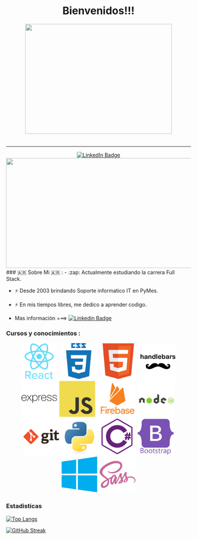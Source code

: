 
 <div>
  <h1 align="center">Bienvenidos!!!</h1>
 </div>
<div id="header" align="center">
  <img src="https://media.giphy.com/media/12W5Sg2koWYnwA/giphy.gif" width="400" height="300"/>
</div>
<div id="badges" align="center">
   <img src="https://komarev.com/ghpvc/?username=rodrigovinales&label=Visitas&style=plastic-square&color=red" alt=""/>
  <hr>
  <a href="https://www.linkedin.com/in/rodrigo-922b41116">
    <img src="https://img.shields.io/badge/LinkedIn-blue?style=for-the-badge&logo=linkedin&logoColor=white" alt="LinkedIn Badge"/>
  </a>
</div>
<div align="center">
  <img src="https://media.giphy.com/media/dWesBcTLavkZuG35MI/giphy.gif" width="600" height="300"/>
</div>
### 🇦🇷 Sobre Mi 🇦🇷 :
- :zap: Actualmente estudiando la carrera Full Stack.

- :zap: Desde 2003 brindando Soporte informatico IT en PyMes.

- :zap: En mis tiempos libres, me dedico a aprender codigo.

- Mas información ===> [![Linkedin Badge](https://img.shields.io/badge/-LinkedIn-blue?style=flat&logo=Linkedin&logoColor=white)](https://www.linkedin.com/in/rodrigo-922b41116)

### Cursos y conocimientos :
<div align="center">
  <img src="https://github.com/devicons/devicon/blob/master/icons/react/react-original-wordmark.svg" title="React" alt="React" width="100" height="100"/>&nbsp;
  <img src="https://github.com/devicons/devicon/blob/master/icons/css3/css3-plain-wordmark.svg"  title="CSS3" alt="CSS" width="100" height="100"/>&nbsp;
  <img src="https://github.com/devicons/devicon/blob/master/icons/html5/html5-original.svg" title="HTML5" alt="HTML" width="100" height="100"/>&nbsp;
  <img src="https://github.com/devicons/devicon/blob/master/icons/handlebars/handlebars-original-wordmark.svg" title="HandleBars" **alt="HandleBars" width="100" height="100"/>
  <img src="https://github.com/devicons/devicon/blob/master/icons/express/express-original-wordmark.svg" title="Express" **alt="Express" width="100" height="100"/>
  <img src="https://github.com/devicons/devicon/blob/master/icons/javascript/javascript-original.svg" title="JavaScript" alt="JavaScript" width="100" height="100"/>&nbsp;
  <img src="https://github.com/devicons/devicon/blob/master/icons/firebase/firebase-plain-wordmark.svg" title="Firebase" alt="Firebase" width="100" height="100"/>&nbsp;
  <img src="https://github.com/devicons/devicon/blob/master/icons/nodejs/nodejs-original-wordmark.svg" title="NodeJS" alt="NodeJS" width="100" height="100"/>&nbsp;
  <img src="https://github.com/devicons/devicon/blob/master/icons/git/git-original-wordmark.svg" title="Git" **alt="Git" width="100" height="100"/>
  <img src="https://github.com/devicons/devicon/blob/master/icons/python/python-original.svg" title="Python" **alt="Python" width="100" height="100"/>
  <img src="https://github.com/devicons/devicon/blob/master/icons/csharp/csharp-line.svg" title="csharp" **alt="csharp" width="100" height="100"/>
  <img src="https://github.com/devicons/devicon/blob/master/icons/bootstrap/bootstrap-plain-wordmark.svg" title="bootstrap" **alt="Bootstrap" width="100" height="100"/>
  <img src="https://github.com/devicons/devicon/blob/master/icons/windows8/windows8-original.svg" title="Windows" **alt="Windows" width="100" height="100"/>
  <img src="https://github.com/devicons/devicon/blob/master/icons/sass/sass-original.svg" title="Sass" **alt="Sass" width="100" height="100"/>
</div>

### Estadisticas

[![Top Langs](https://github-readme-stats.vercel.app/api/top-langs/?username=rodrigovinales&layout=compact&theme=gotham)](https://github.com/anuraghazra/github-readme-stats)

[![GitHub Streak](http://github-readme-streak-stats.herokuapp.com?user=rodrigovinales&theme=github-dark&date_format=j%20M%5B%20Y%5D&sideLabels=DDD6C5&dates=B4D5DD&ring=2824DD)](https://git.io/streak-stats)
  

